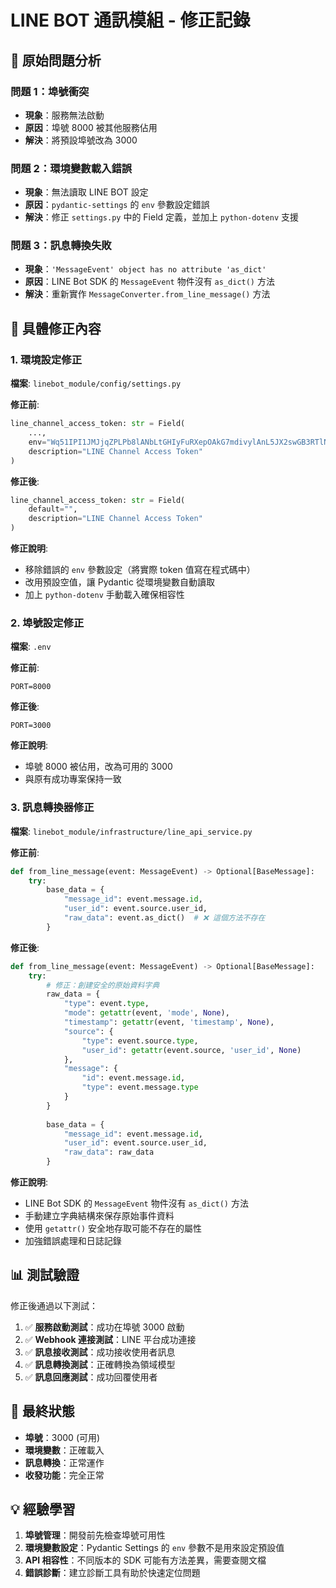 # LINE BOT 通訊模組 - 修正記錄

## 🐛 **原始問題分析**

### **問題 1：埠號衝突**
- **現象**：服務無法啟動
- **原因**：埠號 8000 被其他服務佔用
- **解決**：將預設埠號改為 3000

### **問題 2：環境變數載入錯誤**
- **現象**：無法讀取 LINE BOT 設定
- **原因**：`pydantic-settings` 的 `env` 參數設定錯誤
- **解決**：修正 `settings.py` 中的 Field 定義，並加上 `python-dotenv` 支援

### **問題 3：訊息轉換失敗**
- **現象**：`'MessageEvent' object has no attribute 'as_dict'`
- **原因**：LINE Bot SDK 的 `MessageEvent` 物件沒有 `as_dict()` 方法
- **解決**：重新實作 `MessageConverter.from_line_message()` 方法

## 🔧 **具體修正內容**

### **1. 環境設定修正**

**檔案**: `linebot_module/config/settings.py`

**修正前**:
```python
line_channel_access_token: str = Field(
    ..., 
    env="Wq51IPI1JMJjqZPLPb8lANbLtGHIyFuRXepOAkG7mdivylAnL5JX2swGB3RTlN+dvo21xPsK9RvMrhV3nl1e6XgmNkQ3LDj4j3ZWicc3Ir2WO2+QYv9oX/Oh0ribId2rn7xX5+3y1dDCCnU8v6HCtwdB04t89/1O/w1cDnyilFU=",
    description="LINE Channel Access Token"
)
```

**修正後**:
```python
line_channel_access_token: str = Field(
    default="", 
    description="LINE Channel Access Token"
)
```

**修正說明**:
- 移除錯誤的 `env` 參數設定（將實際 token 值寫在程式碼中）
- 改用預設空值，讓 Pydantic 從環境變數自動讀取
- 加上 `python-dotenv` 手動載入確保相容性

### **2. 埠號設定修正**

**檔案**: `.env`

**修正前**:
```
PORT=8000
```

**修正後**:
```
PORT=3000
```

**修正說明**:
- 埠號 8000 被佔用，改為可用的 3000
- 與原有成功專案保持一致

### **3. 訊息轉換器修正**

**檔案**: `linebot_module/infrastructure/line_api_service.py`

**修正前**:
```python
def from_line_message(event: MessageEvent) -> Optional[BaseMessage]:
    try:
        base_data = {
            "message_id": event.message.id,
            "user_id": event.source.user_id,
            "raw_data": event.as_dict()  # ❌ 這個方法不存在
        }
```

**修正後**:
```python
def from_line_message(event: MessageEvent) -> Optional[BaseMessage]:
    try:
        # 修正：創建安全的原始資料字典
        raw_data = {
            "type": event.type,
            "mode": getattr(event, 'mode', None),
            "timestamp": getattr(event, 'timestamp', None),
            "source": {
                "type": event.source.type,
                "user_id": getattr(event.source, 'user_id', None)
            },
            "message": {
                "id": event.message.id,
                "type": event.message.type
            }
        }
        
        base_data = {
            "message_id": event.message.id,
            "user_id": event.source.user_id,
            "raw_data": raw_data
        }
```

**修正說明**:
- LINE Bot SDK 的 `MessageEvent` 物件沒有 `as_dict()` 方法
- 手動建立字典結構來保存原始事件資料
- 使用 `getattr()` 安全地存取可能不存在的屬性
- 加強錯誤處理和日誌記錄

## 📊 **測試驗證**

修正後通過以下測試：

1. ✅ **服務啟動測試**：成功在埠號 3000 啟動
2. ✅ **Webhook 連接測試**：LINE 平台成功連接
3. ✅ **訊息接收測試**：成功接收使用者訊息
4. ✅ **訊息轉換測試**：正確轉換為領域模型
5. ✅ **訊息回應測試**：成功回覆使用者

## 🎯 **最終狀態**

- **埠號**：3000 (可用)
- **環境變數**：正確載入
- **訊息轉換**：正常運作
- **收發功能**：完全正常

## 💡 **經驗學習**

1. **埠號管理**：開發前先檢查埠號可用性
2. **環境變數設定**：Pydantic Settings 的 `env` 參數不是用來設定預設值
3. **API 相容性**：不同版本的 SDK 可能有方法差異，需要查閱文檔
4. **錯誤診斷**：建立診斷工具有助於快速定位問題